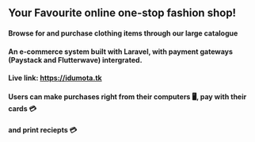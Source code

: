 

## Your Favourite online one-stop fashion shop!

#### Browse for and purchase clothing items through our large catalogue
#### An e-commerce system built with Laravel, with payment gateways (Paystack and Flutterwave) intergrated. 
 
#### Live link: https://idumota.tk

#### Users can make purchases right from their computers :desktop_computer:, pay with their cards :credit_card:
#### and print reciepts :credit_card:




